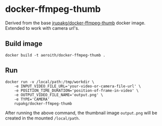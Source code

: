 # docker-ffmpeg-thumb

Derived from the base [jrupakg/docker-ffmpeg-thumb](https://hub.docker.com/r/jrupakg/docker-ffmpeg-thumb/) docker image.
Extended to work with camera url's.
## Build image

```
docker build -t aeroith/docker-ffmpeg-thumb .
```

## Run

```
docker run -v /local/path:/tmp/workdir \
    -e INPUT_VIDEO_FILE_URL='your-video-or-camera-file-url' \
    -e POSITION_TIME_DURATION='position-of-frame-in-video' \
    -e OUTPUT_VIDEO_FILE_NAME='output.png' \
    -e TYPE='CAMERA'
    rupakg/docker-ffmpeg-thumb

```
After running the above command, the thumbnail image `output.png` will be created in the mounted `/local/path`.
